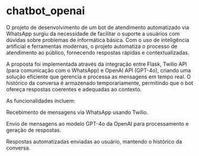 # chatbot_openai

O projeto de desenvolvimento de um bot de atendimento automatizado via WhatsApp surgiu da necessidade de facilitar o suporte a usuários com dúvidas sobre problemas de informática básica. Com o uso de inteligência artificial e ferramentas modernas, o projeto automatiza o processo de atendimento ao público, fornecendo respostas rápidas e contextualizadas.

A proposta foi implementada através da integração entre Flask, Twilio API (para comunicação com o WhatsApp) e OpenAI API (GPT-4o), criando uma solução eficiente que gerencia e processa as mensagens em tempo real. O histórico da conversa é armazenado temporariamente, permitindo que o bot ofereça respostas coerentes e adequadas ao contexto.

As funcionalidades incluem:

Recebimento de mensagens via WhatsApp usando Twilio.

Envio de mensagens ao modelo GPT-4o da OpenAI para processamento e geração de respostas.

Respostas automatizadas enviadas ao usuário, mantendo o histórico da conversa.
